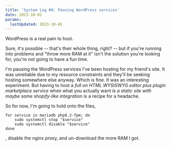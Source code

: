 ```yaml
---
title: 'System Log #9: Pausing WordPress services'
date: 2023-10-01
params:
  lastUpdated: 2023-10-01
---
```


WordPress is a real pain to host.

Sure, it's possible -- that's their whole thing, right? -- but if you're
running into problems and "throw more RAM at it" isn't the solution
you're looking for, you're not going to have a fun time.

I'm pausing the WordPress services I've been hosting for my friend's
site. It was unreliable due to my resource constraints and they'll be
seeking hosting somewhere else anyway. Which is fine. It was an
interesting experiment. But having to host a *full on HTML WYSISWYG
editor plus plugin marketplace service* when what you actually want is
*a static site with maybe some shopify-like integration* is a recipe for
a headache.

So for now, I'm going to hold onto the files,

```shell-session
for service in mariadb php8.2-fpm; do
	sudo systemctl stop "$service"
	sudo systemctl disable "$service"
done
```

, disable the nginx proxy, and un-download the more RAM I got.
